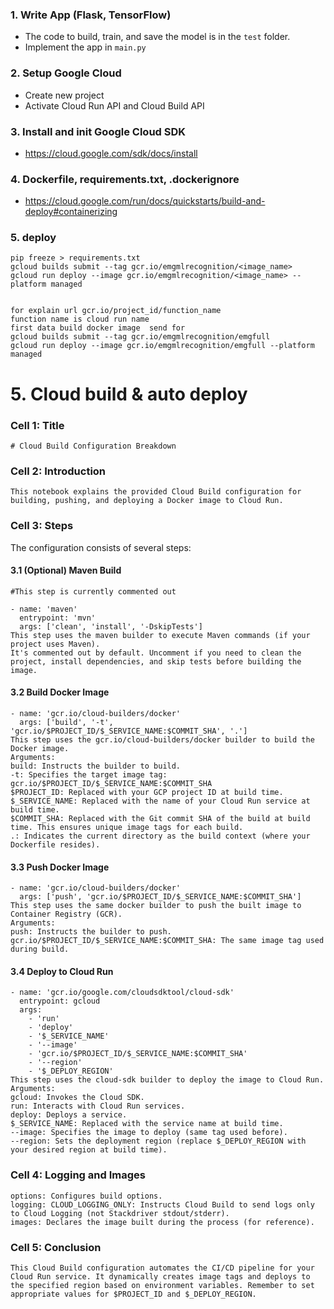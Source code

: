 ### 1. Write App (Flask, TensorFlow)
- The code to build, train, and save the model is in the `test` folder.
- Implement the app in `main.py`
### 2. Setup Google Cloud 
- Create new project
- Activate Cloud Run API and Cloud Build API

### 3. Install and init Google Cloud SDK
- https://cloud.google.com/sdk/docs/install

### 4. Dockerfile, requirements.txt, .dockerignore
- https://cloud.google.com/run/docs/quickstarts/build-and-deploy#containerizing

### 5. deploy
```
pip freeze > requirements.txt
gcloud builds submit --tag gcr.io/emgmlrecognition/<image_name>
gcloud run deploy --image gcr.io/emgmlrecognition/<image_name> --platform managed


for explain url gcr.io/project_id/function_name 
function name is cloud run name 
first data build docker image  send for 
gcloud builds submit --tag gcr.io/emgmlrecognition/emgfull
gcloud run deploy --image gcr.io/emgmlrecognition/emgfull --platform managed
```
# 5. Cloud build & auto deploy 
### Cell 1: Title

```
# Cloud Build Configuration Breakdown

```
### Cell 2: Introduction

```
This notebook explains the provided Cloud Build configuration for building, pushing, and deploying a Docker image to Cloud Run.

```
### Cell 3: Steps

The configuration consists of several steps:

#### 3.1 (Optional) Maven Build

```
#This step is currently commented out

- name: 'maven'
  entrypoint: 'mvn'
  args: ['clean', 'install', '-DskipTests']
This step uses the maven builder to execute Maven commands (if your project uses Maven).
It's commented out by default. Uncomment if you need to clean the project, install dependencies, and skip tests before building the image.

```
#### 3.2 Build Docker Image

```
- name: 'gcr.io/cloud-builders/docker'
  args: ['build', '-t', 'gcr.io/$PROJECT_ID/$_SERVICE_NAME:$COMMIT_SHA', '.']
This step uses the gcr.io/cloud-builders/docker builder to build the Docker image.
Arguments:
build: Instructs the builder to build.
-t: Specifies the target image tag:
gcr.io/$PROJECT_ID/$_SERVICE_NAME:$COMMIT_SHA
$PROJECT_ID: Replaced with your GCP project ID at build time.
$_SERVICE_NAME: Replaced with the name of your Cloud Run service at build time.
$COMMIT_SHA: Replaced with the Git commit SHA of the build at build time. This ensures unique image tags for each build.
.: Indicates the current directory as the build context (where your Dockerfile resides).

```
#### 3.3 Push Docker Image

```
- name: 'gcr.io/cloud-builders/docker'
  args: ['push', 'gcr.io/$PROJECT_ID/$_SERVICE_NAME:$COMMIT_SHA']
This step uses the same docker builder to push the built image to Container Registry (GCR).
Arguments:
push: Instructs the builder to push.
gcr.io/$PROJECT_ID/$_SERVICE_NAME:$COMMIT_SHA: The same image tag used during build.

```
#### 3.4 Deploy to Cloud Run

```
- name: 'gcr.io/google.com/cloudsdktool/cloud-sdk'
  entrypoint: gcloud
  args:
    - 'run'
    - 'deploy'
    - '$_SERVICE_NAME'
    - '--image'
    - 'gcr.io/$PROJECT_ID/$_SERVICE_NAME:$COMMIT_SHA'
    - '--region'
    - '$_DEPLOY_REGION'
This step uses the cloud-sdk builder to deploy the image to Cloud Run.
Arguments:
gcloud: Invokes the Cloud SDK.
run: Interacts with Cloud Run services.
deploy: Deploys a service.
$_SERVICE_NAME: Replaced with the service name at build time.
--image: Specifies the image to deploy (same tag used before).
--region: Sets the deployment region (replace $_DEPLOY_REGION with your desired region at build time).

```
### Cell 4: Logging and Images

```
options: Configures build options.
logging: CLOUD_LOGGING_ONLY: Instructs Cloud Build to send logs only to Cloud Logging (not Stackdriver stdout/stderr).
images: Declares the image built during the process (for reference).

```
### Cell 5: Conclusion

```
This Cloud Build configuration automates the CI/CD pipeline for your Cloud Run service. It dynamically creates image tags and deploys to the specified region based on environment variables. Remember to set appropriate values for $PROJECT_ID and $_DEPLOY_REGION.

```
